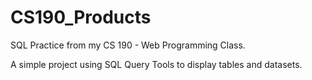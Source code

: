 # CS190_Products
SQL Practice from my CS 190 - Web Programming Class.

A simple project using SQL Query Tools to display tables and datasets.
